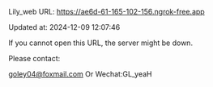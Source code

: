 Lily_web URL: https://ae6d-61-165-102-156.ngrok-free.app

Updated at: 2024-12-09 12:07:46

If you cannot open this URL, the server might be down.

Please contact: 

goley04@foxmail.com Or Wechat:GL_yeaH